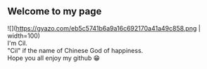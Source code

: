 ## Welcome to my page

![](https://gyazo.com/eb5c5741b6a9a16c692170a41a49c858.png | width=100)  
I'm Cil.  
"Cil" if the name of Chinese God of happiness.  
Hope you all enjoy my github 😁
